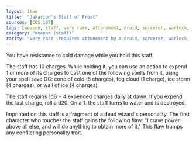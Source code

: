 ```yaml
---
layout: item
title:  "Jakarion's Staff of Frost"
sources: [COS.187]
tags: [weapon, staff, very rare, attunement, druid, sorcerer, warlock, wizard]
category: "Weapon (staff)"
rarity: "Very rare (requires attunement by a druid, sorcerer, warlock, or wizard)"
---
```


You have resistance to cold damage while you hold this staff.

The staff has 10 charges. While holding it, you can use an action to expend 1 or more of its charges to cast one of the following spells from it, using your spell save DC: cone of cold (5 charges), fog cloud (1 charge), ice storm (4 charges), or wall of ice (4 charges).

The staff regains 1d6 + 4 expended charges daily at dawn. If you expend the last charge, roll a d20. On a 1. the staff turns to water and is destroyed.

Imprinted on this staff is a fragment of a dead wizard's personality. The first character who touches the staff gains the following flaw: "I crave power above all else, and will do anything to obtain more of it." This flaw trumps any conflicting personality trait.